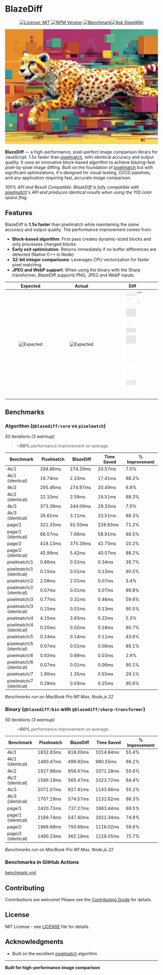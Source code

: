 # BlazeDiff

<div align="center">

[![License: MIT](https://img.shields.io/badge/License-MIT-yellow.svg)](https://opensource.org/licenses/MIT)
[![NPM Version](https://img.shields.io/npm/v/%40blazediff%2Fcore)](https://www.npmjs.com/package/@blazediff/core)
[![Benchmark](https://github.com/teimurjan/blazediff/actions/workflows/benchmark.yml/badge.svg)](https://github.com/teimurjan/blazediff/actions/workflows/benchmark.yml)[![Ask DeepWiki](https://deepwiki.com/badge.svg)](https://deepwiki.com/teimurjan/blazediff)

</div>

<div align="center"><img src="./assets/logo.png" /></div>

**BlazeDiff** — a high-performance, pixel-perfect image comparison library for JavaScript. 1.5x faster than [pixelmatch](https://github.com/mapbox/pixelmatch), with identical accuracy and output quality. It uses an innovative block-based algorithm to achieve blazing-fast pixel-by-pixel image diffing. Built on the foundation of [pixelmatch](https://github.com/mapbox/pixelmatch) but with significant optimizations, it's designed for visual testing, CI/CD pipelines, and any application requiring fast, accurate image comparison.

*100% API and Result Compatible: BlazeDiff is fully compatible with [pixelmatch](https://github.com/mapbox/pixelmatch)'s API and produces identical results when using the YIQ color space flag.*

## Features

BlazeDiff is **1.5x faster** than pixelmatch while maintaining the same accuracy and output quality. The performance improvement comes from:

- **Block-based algorithm**: First pass creates dynamic-sized blocks and only processes changed blocks
- **Early exit optimization**: Returns immediately if no buffer differences are detected (Native C++ in Node)
- **32-bit integer comparisons**: Leverages CPU vectorization for faster pixel matching
- **JPEG and WebP support**: When using the binary with the Sharp transformer, BlazeDiff supports PNG, JPEG and WebP inputs.

<table>
  <thead>
    <tr>
      <th width="33.3%">Expected</th>
      <th width="33.3%">Actual</th>
      <th width="33.3%">Diff</th>
    </tr>
  </thead>
  <tbody>
    <tr>
      <td align="center"><img src="./assets/1a.jpeg" alt="Expected" width="50%" /></td>
      <td align="center"><img src="./assets/1b.jpeg" alt="Expected" width="50%" /></td>
      <td align="center"><img src="./assets/1diff.png" alt="Expected" width="50%" /></td>
    </tr>
  </tbody>
</table>


## Benchmarks

### Algorithm (`@blazediff/core` vs `pixelmatch`)

*50 iterations (3 warmup)*

> **~50%** performance improvement on average.

<table>
  <thead>
    <tr>
      <th width="500">Benchmark</th>
      <th width="500">Pixelmatch</th>
      <th width="500">BlazeDiff</th>
      <th width="500">Time Saved</th>
      <th width="500">% Improvement</th>
    </tr>
  </thead>
  <tbody>
    <tr>
      <td>4k/1</td>
      <td>294.86ms</td>
      <td>274.29ms</td>
      <td>20.57ms</td>
      <td>7.0%</td>
    </tr>
    <tr>
      <td>4k/1 (identical)</td>
      <td>19.74ms</td>
      <td>2.33ms</td>
      <td>17.41ms</td>
      <td>88.2%</td>
    </tr>
    <tr>
      <td>4k/2</td>
      <td>295.46ms</td>
      <td>274.97ms</td>
      <td>20.49ms</td>
      <td>6.9%</td>
    </tr>
    <tr>
      <td>4k/2 (identical)</td>
      <td>22.10ms</td>
      <td>2.59ms</td>
      <td>19.51ms</td>
      <td>88.3%</td>
    </tr>
    <tr>
      <td>4k/3</td>
      <td>373.39ms</td>
      <td>344.06ms</td>
      <td>29.32ms</td>
      <td>7.9%</td>
    </tr>
    <tr>
      <td>4k/3 (identical)</td>
      <td>26.61ms</td>
      <td>3.11ms</td>
      <td>23.51ms</td>
      <td>88.3%</td>
    </tr>
    <tr>
      <td>page/1</td>
      <td>321.33ms</td>
      <td>92.50ms</td>
      <td>228.83ms</td>
      <td>71.2%</td>
    </tr>
    <tr>
      <td>page/1 (identical)</td>
      <td>66.57ms</td>
      <td>7.66ms</td>
      <td>58.91ms</td>
      <td>88.5%</td>
    </tr>
    <tr>
      <td>page/2</td>
      <td>418.13ms</td>
      <td>375.39ms</td>
      <td>42.75ms</td>
      <td>10.2%</td>
    </tr>
    <tr>
      <td>page/2 (identical)</td>
      <td>45.99ms</td>
      <td>5.42ms</td>
      <td>40.57ms</td>
      <td>88.2%</td>
    </tr>
    <tr>
      <td>pixelmatch/1</td>
      <td>0.86ms</td>
      <td>0.52ms</td>
      <td>0.34ms</td>
      <td>39.7%</td>
    </tr>
    <tr>
      <td>pixelmatch/1 (identical)</td>
      <td>0.15ms</td>
      <td>0.01ms</td>
      <td>0.13ms</td>
      <td>90.5%</td>
    </tr>
    <tr>
      <td>pixelmatch/2</td>
      <td>2.08ms</td>
      <td>2.01ms</td>
      <td>0.07ms</td>
      <td>3.4%</td>
    </tr>
    <tr>
      <td>pixelmatch/2 (identical)</td>
      <td>0.07ms</td>
      <td>0.01ms</td>
      <td>0.07ms</td>
      <td>89.8%</td>
    </tr>
    <tr>
      <td>pixelmatch/3</td>
      <td>0.77ms</td>
      <td>0.31ms</td>
      <td>0.46ms</td>
      <td>59.6%</td>
    </tr>
    <tr>
      <td>pixelmatch/3 (identical)</td>
      <td>0.15ms</td>
      <td>0.01ms</td>
      <td>0.13ms</td>
      <td>90.5%</td>
    </tr>
    <tr>
      <td>pixelmatch/4</td>
      <td>4.15ms</td>
      <td>3.93ms</td>
      <td>0.22ms</td>
      <td>5.3%</td>
    </tr>
    <tr>
      <td>pixelmatch/4 (identical)</td>
      <td>0.20ms</td>
      <td>0.02ms</td>
      <td>0.18ms</td>
      <td>90.7%</td>
    </tr>
    <tr>
      <td>pixelmatch/5</td>
      <td>0.24ms</td>
      <td>0.14ms</td>
      <td>0.11ms</td>
      <td>43.6%</td>
    </tr>
    <tr>
      <td>pixelmatch/5 (identical)</td>
      <td>0.07ms</td>
      <td>0.01ms</td>
      <td>0.06ms</td>
      <td>89.1%</td>
    </tr>
    <tr>
      <td>pixelmatch/6</td>
      <td>0.92ms</td>
      <td>0.89ms</td>
      <td>0.03ms</td>
      <td>2.9%</td>
    </tr>
    <tr>
      <td>pixelmatch/6 (identical)</td>
      <td>0.07ms</td>
      <td>0.01ms</td>
      <td>0.06ms</td>
      <td>90.1%</td>
    </tr>
    <tr>
      <td>pixelmatch/7</td>
      <td>1.90ms</td>
      <td>1.35ms</td>
      <td>0.55ms</td>
      <td>29.1%</td>
    </tr>
    <tr>
      <td>pixelmatch/7 (identical)</td>
      <td>0.28ms</td>
      <td>0.03ms</td>
      <td>0.25ms</td>
      <td>90.6%</td>
    </tr>
  </tbody>
</table>

*Benchmarks run on MacBook Pro M1 Max, Node.js 22*

### Binary (`@blazediff/bin` with `@blazediff/sharp-transformer`)

*50 iterations (3 warmup)*

> **~60%** performance improvement on average.

<table>
  <thead>
    <tr>
      <th width="500">Benchmark</th>
      <th width="500">Pixelmatch</th>
      <th width="500">BlazeDiff</th>
      <th width="500">Time Saved</th>
      <th width="500">% Improvement</th>
    </tr>
  </thead>
  <tbody>
    <tr>
      <td>4k/1</td>
      <td>1832.83ms</td>
      <td>818.00ms</td>
      <td>1014.84ms</td>
      <td>55.4%</td>
    </tr>
    <tr>
      <td>4k/1 (identical)</td>
      <td>1480.47ms</td>
      <td>499.92ms</td>
      <td>980.55ms</td>
      <td>66.2%</td>
    </tr>
    <tr>
      <td>4k/2</td>
      <td>1927.86ms</td>
      <td>856.67ms</td>
      <td>1071.18ms</td>
      <td>55.6%</td>
    </tr>
    <tr>
      <td>4k/2 (identical)</td>
      <td>1589.19ms</td>
      <td>565.47ms</td>
      <td>1023.72ms</td>
      <td>64.4%</td>
    </tr>
    <tr>
      <td>4k/3</td>
      <td>2071.07ms</td>
      <td>927.41ms</td>
      <td>1143.66ms</td>
      <td>55.2%</td>
    </tr>
    <tr>
      <td>4k/3 (identical)</td>
      <td>1707.19ms</td>
      <td>574.57ms</td>
      <td>1132.62ms</td>
      <td>66.3%</td>
    </tr>
    <tr>
      <td>page/1</td>
      <td>2420.72ms</td>
      <td>737.27ms</td>
      <td>1683.44ms</td>
      <td>69.5%</td>
    </tr>
    <tr>
      <td>page/1 (identical)</td>
      <td>2169.74ms</td>
      <td>547.40ms</td>
      <td>1622.34ms</td>
      <td>74.8%</td>
    </tr>
    <tr>
      <td>page/2</td>
      <td>1866.68ms</td>
      <td>750.66ms</td>
      <td>1116.02ms</td>
      <td>59.8%</td>
    </tr>
    <tr>
      <td>page/2 (identical)</td>
      <td>1490.23ms</td>
      <td>362.18ms</td>
      <td>1128.05ms</td>
      <td>75.7%</td>
    </tr>
  </tbody>
</table>

*Benchmarks run on MacBook Pro M1 Max, Node.js 22*

### Benchmarks in GitHub Actions

[benchmark.yml](https://github.com/teimurjan/blazediff/actions/workflows/benchmark.yml)

## Contributing

Contributions are welcome! Please see the [Contributing Guide](CONTRIBUTING.md) for details.

## License

MIT License - see [LICENSE](LICENSE) file for details.

## Acknowledgments

- Built on the excellent [pixelmatch](https://github.com/mapbox/pixelmatch) algorithm

---

**Built for high-performance image comparison**
